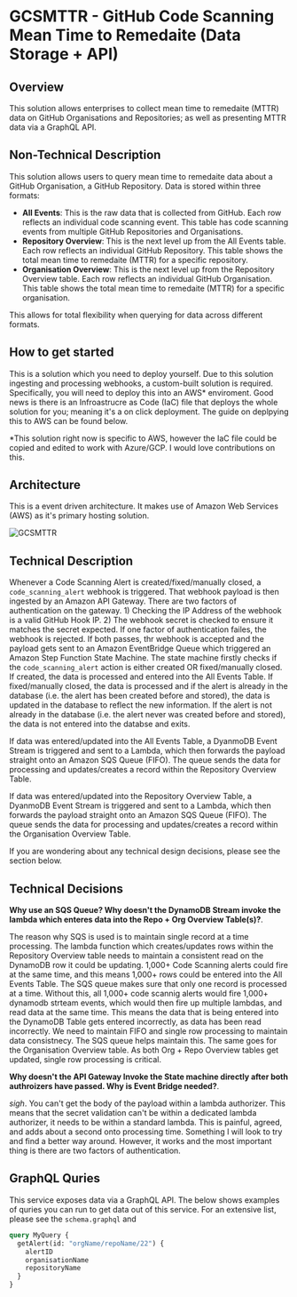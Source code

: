 # GCSMTTR - GitHub Code Scanning Mean Time to Remedaite (Data Storage + API)

## Overview

This solution allows enterprises to collect mean time to remedaite (MTTR) data on GitHub Organisations and Repositories; as well as presenting MTTR data via a GraphQL API.

## Non-Technical Description

This solution allows users to query mean time to remedaite data about a GitHub Organisation, a GitHub Repository. Data is stored within three formats:

- **All Events**: This is the raw data that is collected from GitHub. Each row reflects an individual code scanning event. This table has code scanning events from multiple GitHub Repositories and Organisations.
- **Repository Overview**: This is the next level up from the All Events table. Each row reflects an individual GitHub Repository. This table shows the total mean time to remedaite (MTTR) for a specific repository.
- **Organisation Overview**: This is the next level up from the Repository Overview table. Each row reflects an individual GitHub Organisation. This table shows the total mean time to remedaite (MTTR) for a specific organisation.

This allows for total flexibility when querying for data across different formats.

## How to get started

This is a solution which you need to deploy yourself. Due to this solution ingesting and processing webhooks, a custom-built solution is required. Specifically, you will need to deploy this into an AWS\* enviroment. Good news is there is an Infroastrucre as Code (IaC) file that deploys the whole solution for you; meaning it's a on click deployment. The guide on deplpying this to AWS can be found below.

\*This solution right now is specific to AWS, however the IaC file could be copied and edited to work with Azure/GCP. I would love contributions on this.

## Architecture

This is a event driven architecture. It makes use of Amazon Web Services (AWS) as it's primary hosting solution.

![GCSMTTR](https://lucid.app/publicSegments/view/d84edc5b-5da1-4b82-b0f7-ab0ccac4b78b/image.png)

## Technical Description

Whenever a Code Scanning Alert is created/fixed/manually closed, a `code_scanning_alert` webhook is triggered. That webhook payload is then ingested by an Amazon API Gateway. There are two factors of authentication on the gateway. 1) Checking the IP Address of the webhook is a valid GitHub Hook IP. 2) The webhook secret is checked to ensure it matches the secret expected. If one factor of authentication failes, the webhook is rejected. If both passes, thr webhook is accepted and the payload gets sent to an Amazon EventBridge Queue which triggered an Amazon Step Function State Machine. The state machine firstly checks if the `code_scanning_alert` action is either created OR fixed/manually closed. If created, the data is processed and entered into the All Events Table. If fixed/manually closed, the data is processed and if the alert is already in the database (i.e. the alert has been created before and stored), the data is updated in the database to reflect the new information. If the alert is not already in the database (i.e. the alert never was created before and stored), the data is not entered into the databse and exits.

If data was entered/updated into the All Events Table, a DyanmoDB Event Stream is triggered and sent to a Lambda, which then forwards the payload straight onto an Amazon SQS Queue (FIFO). The queue sends the data for processing and updates/creates a record within the Repository Overview Table.

If data was entered/updated into the Repository Overview Table, a DyanmoDB Event Stream is triggered and sent to a Lambda, which then forwards the payload straight onto an Amazon SQS Queue (FIFO). The queue sends the data for processing and updates/creates a record within the Organisation Overview Table.

If you are wondering about any technical design decisions, please see the section below.

## Technical Decisions

**Why use an SQS Queue? Why doesn't the DynamoDB Stream invoke the lambda which enteres data into the Repo + Org Overview Table(s)?**.

The reason why SQS is used is to maintain single record at a time processing. The lambda function which creates/updates rows within the Repository Overview table needs to maintain a consistent read on the DynamoDB row it could be updating. 1,000+ Code Scanning alerts could fire at the same time, and this means 1,000+ rows could be entered into the All Events Table. The SQS queue makes sure that only one record is processed at a time. Without this, all 1,000+ code scannig alerts would fire 1,000+ dynamodb strteam events, which would then fire up multiple lambdas, and read data at the same time. This means the data that is being entered into the DynamoDB Table gets entered incorrectly, as data has been read incorrectly. We need to maintain FIFO and single row processing to maintain data consistnecy. The SQS queue helps maintain this. The same goes for the Organisation Overview table. As both Org + Repo Overview tables get updated, single row processing is critical.

**Why doesn't the API Gateway Invoke the State machine directly after both authroizers have passed. Why is Event Bridge needed?**.

_sigh_. You can't get the body of the payload within a lambda authorizer. This means that the secret validation can't be within a dedicated lambda authorizer, it needs to be within a standard lambda. This is painful, agreed, and adds about a second onto processing time. Something I will look to try and find a better way around. However, it works and the most important thing is there are two factors of authentication.

## GraphQL Quries

This service exposes data via a GraphQL API. The below shows examples of quries you can run to get data out of this service. For an extensive list, please see the `schema.graphql` and

```graphql
query MyQuery {
  getAlert(id: "orgName/repoName/22") {
    alertID
    organisationName
    repositoryName
  }
}
```
